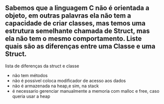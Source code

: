 Sabemos que a linguagem C não é orientada a objeto, em outras palavras ela não 
tem a capacidade de criar classes, mas temos uma estrutura semelhante chamada 
de Struct, mas ela não tem o mesmo comportamento. Liste quais são as diferenças 
entre uma Classe e uma Struct.
---
lista de diferenças da struct e classe
* não tem métodos
* não é possivel coloca modificador de acesso aos dados
* não é armazenada na heap,e sim, na stack
* é necessario gerenciar manualmente a memoria com malloc e free, caso queria usar a heap
